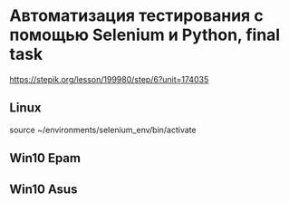 # Автоматизация тестирования с помощью Selenium и Python, final task

https://stepik.org/lesson/199980/step/6?unit=174035

## Linux 

source ~/environments/selenium_env/bin/activate

## Win10 Epam


## Win10 Asus

